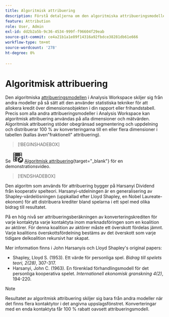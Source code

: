 ```yaml
---
title: Algoritmisk attribuering
description: Förstå detaljerna om den algoritmiska attribueringsmodellen.
feature: Attribution
role: User, Admin
exl-id: dd2b2a5b-9c36-4534-999f-f96604f29eab
source-git-commit: ce4a21b1a1e89f14316a92fbdce38281db61e666
workflow-type: tm+mt
source-wordcount: '278'
ht-degree: 0%

---
```


# Algoritmisk attribuering

Den algoritmiska [attribueringsmodellen](models.md) i Analysis Workspace skiljer sig från andra modeller på så sätt att den använder statistiska tekniker för att allokera kredit över dimensionsobjekten i din rapport eller frihandstabell. Precis som alla andra attribueringsmodeller i Analysis Workspace kan algoritmisk attribuering användas på alla dimensioner och mätvärden. Algoritmisk attribuering stöder obegränsad segmentering och uppdelning och distribuerar 100 % av konverteringarna till en eller flera dimensioner i tabellen (kallas även&quot;fraktionell&quot; attribuering).


>[!BEGINSHADEBOX]

Se ![VideoCheckedOut](/help/assets/icons/VideoCheckedOut.svg) [Algoritmisk attribuering](https://video.tv.adobe.com/v/36205?quality=12&learn=on){target="_blank"} för en demonstrationsvideo.

>[!ENDSHADEBOX]


Den algoritm som används för attribuering bygger på Harsanyi Dividend från kooperativ spelteori. Harsanyi-utdelningen är en generalisering av Shapley-värdelösningen (uppkallad efter Lloyd Shapley, en Nobel Laureate-ekonom) för att distribuera krediter bland spelarna i ett spel med olika bidrag till resultatet.

På en hög nivå ser attribueringsberäkningen av konverteringskrediten för varje kontaktyta varje kontaktyta inom marknadsföringen som en koalition av aktörer. För denna koalition av aktörer måste ett överskott fördelas jämnt. Varje koalitions överskottsfördelning bestäms av det överskott som varje tidigare delkoalition rekursivt har skapat.

Mer information finns i John Harsanyis och Lloyd Shapley&#39;s original papers:

* Shapley, Lloyd S. (1953). Ett värde för personliga spel. *Bidrag till spelets teori, 2(28)*, 307-317.
* Harsanyi, John C. (1963). En förenklad förhandlingsmodell för det personliga kooperativa spelet. *Internationell ekonomisk granskning 4(2)*, 194-220.

>[!NOTE]
>
>Resultatet av algoritmisk attribuering skiljer sig bara från andra modeller när det finns flera kontaktytor i det angivna uppslagsfönstret. Konverteringar med en enda kontaktyta får 100 % rabatt oavsett attribueringsmodell.
